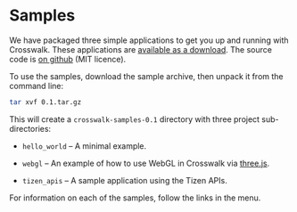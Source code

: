 # Samples

We have packaged three simple applications to get you up and running with Crosswalk. These applications are [available as a download](https://github.com/crosswalk-project/crosswalk-samples/archive/0.1.tar.gz). The source code is [on github](https://github.com/crosswalk-project/crosswalk-samples) (MIT licence).

To use the samples, download the sample archive, then unpack it from the command line:

```sh
tar xvf 0.1.tar.gz
```

This will create a `crosswalk-samples-0.1` directory with three project sub-directories:

* `hello_world` &ndash; A minimal example.

* `webgl` &ndash; An example of how to use WebGL in Crosswalk via [three.js](http://threejs.org/).

* `tizen_apis` &ndash; A sample application using the Tizen APIs.

For information on each of the samples, follow the links in the menu.
